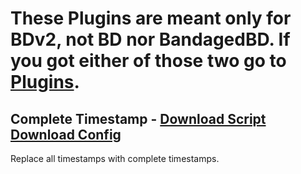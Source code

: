 # These Plugins are meant only for BDv2, not BD nor BandagedBD. If you got either of those two go to [Plugins](https://github.com/mwittrien/BetterDiscordAddons/tree/master/Plugins/).

## Complete Timestamp - [Download Script](https://betterdiscord.net/ghdl?url=https://raw.githubusercontent.com/mwittrien/BetterDiscordAddons/master/PluginsV2/CompleteTimestamps/index.js) [Download Config](https://betterdiscord.net/ghdl?url=https://raw.githubusercontent.com/mwittrien/BetterDiscordAddons/master/PluginsV2/CompleteTimestamps/config.json)

Replace all timestamps with complete timestamps.
